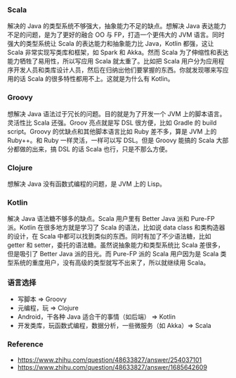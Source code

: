 ### Scala

解决的 Java 的类型系统不够强大，抽象能力不足的缺点。想解决 Java 表达能力不足的问题，是为了更好的融合 OO 与 FP，打造一个更伟大的 JVM 语言。同时强大的类型系统让 Scala 的表达能力和抽象能力比 Java，Kotlin 都强，这让 Scala 非常实现写类库和框架，如 Spark 和 Akka。然而 Scala 为了伸缩性和表达能力牺牲了易用性，所以写应用 Scala 就太重了。比如把 Scala 用户分为应用程序开发人员和类库设计人员，然后在归纳出他们要掌握的东西。你就发现哪来写应用的话 Scala 的很多特性都用不上。这就是为什么有 Kotlin。



### Groovy

想解决 Java 语法过于冗长的问题。目的就是为了开发一个 JVM 上的脚本语言。灵活性比 Scala 还强。Groov 亮点就是写 DSL 很方便，比如 Gradle 的 build script。Groovy 的优缺点和其他脚本语言比如 Ruby 差不多，算是 JVM 上的 Ruby++。和 Ruby 一样灵活，一样可以写 DSL。但是 Groovy 能搞的 Scala 大部分都做的出来，搞 DSL 的话 Scala 也行，只是不那么方便。



### Clojure

想解决 Java 没有函数式编程的问题，是 JVM 上的 Lisp。



### Kotlin

解决 Java 语法糖不够多的缺点。Scala 用户里有 Better Java 派和 Pure-FP 派。Kotlin 在很多地方就是学习了 Scala 的语法，比如说 data class 和类构造器的设计，在 Scala 中都可以找到类似的东西。同时有加了不少语法糖，比如 getter 和 setter，委托的语法糖。虽然说抽象能力和类型系统比 Scala 差很多，但是吸引了 Better Java 派的目光。而 Pure-FP 派的 Scala 用户因为是 Scala 类型系统的重度用户，没有高级的类型就写不出来了，所以就继续用 Scala。



### 语言选择

- 写脚本 => Groovy
- 元编程，玩 => Clojure
- Android，干各种 Java 适合干的事情（如后端） => Kotlin
- 开发类库，玩函数式编程，数据分析，一些微服务（如 Akka）=> Scala



### Reference

- https://www.zhihu.com/question/48633827/answer/254037101
- https://www.zhihu.com/question/48633827/answer/1685642609



